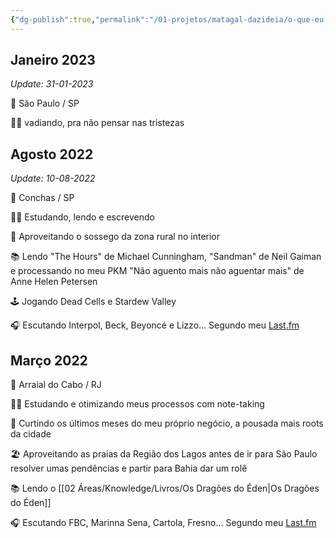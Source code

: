 ```yaml
---
{"dg-publish":true,"permalink":"/01-projetos/matagal-dazideia/o-que-eu-estava-fazendo/"}
---
```



## Janeiro 2023
*Update: 31-01-2023*

📌 São Paulo / SP

🙇‍♂️ vadiando, pra não pensar nas tristezas

## Agosto 2022

*Update: 10-08-2022*

📌 Conchas / SP

🙇‍♂️ Estudando, lendo e escrevendo

🏡 Aproveitando o sossego da zona rural no interior

📚 Lendo "The Hours" de Michael Cunningham, "Sandman" de Neil Gaiman e processando no meu PKM "Não aguento mais não aguentar mais" de Anne Helen Petersen

🕹 Jogando Dead Cells e Stardew Valley

🎧 Escutando Interpol, Beck, Beyoncé e Lizzo... Segundo meu [Last.fm](https://www.last.fm/user/liko_cg)

## Março 2022

📌 Arraial do Cabo / RJ

🙇‍♂️ Estudando e otimizando meus processos com note-taking

🏡 Curtindo os últimos meses do meu próprio negócio, a pousada mais roots da cidade

🏖 Aproveitando as praias da Região dos Lagos antes de ir para São Paulo resolver umas pendências e partir para Bahia dar um rolê

📚 Lendo o [[02 Áreas/Knowledge/Livros/Os Dragões do Éden\|Os Dragões do Éden]]

🎧 Escutando FBC, Marinna Sena, Cartola, Fresno... Segundo meu [Last.fm](https://www.last.fm/user/liko_cg)